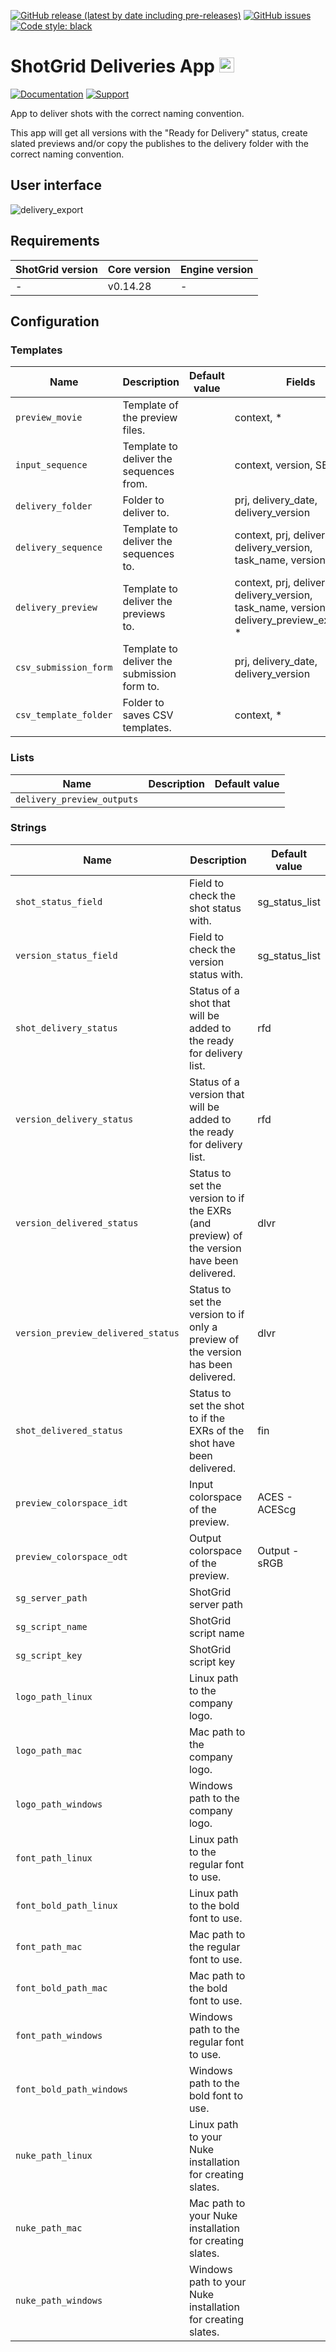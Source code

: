 [![GitHub release (latest by date including pre-releases)](https://img.shields.io/github/v/release/planetx-vfx/tk-desktop-deliveries?include_prereleases)](https://github.com/planetx-vfx/tk-desktop-deliveries) 
[![GitHub issues](https://img.shields.io/github/issues/planetx-vfx/tk-desktop-deliveries)](https://github.com/planetx-vfx/tk-desktop-deliveries/issues) 
[![Code style: black](https://img.shields.io/badge/code%20style-black-000000.svg)](https://github.com/psf/black)


# ShotGrid Deliveries App <img src="icon_256.png" alt="Icon" height="24"/>

[![Documentation](https://img.shields.io/badge/documentation-blue?style=for-the-badge)](https://github.com/planetx-vfx/tk-desktop-deliveries#readme)
[![Support](https://img.shields.io/badge/support-orange?style=for-the-badge)](https://github.com/planetx-vfx/tk-desktop-deliveries/issues)

App to deliver shots with the correct naming convention.

This app will get all versions with the "Ready for Delivery" status, create slated previews and/or copy the publishes to the delivery folder with the correct naming convention.

## User interface
![delivery_export](https://github.com/nfa-vfxim/tk-desktop-deliveries/assets/63094424/46c7fbab-84c8-401e-8627-eb25b315b313)


## Requirements

| ShotGrid version | Core version | Engine version |
|------------------|--------------|----------------|
| -                | v0.14.28     | -              |

## Configuration

### Templates

| Name                  | Description                                 | Default value | Fields                                                                                           |
|-----------------------|---------------------------------------------|---------------|--------------------------------------------------------------------------------------------------|
| `preview_movie`       | Template of the preview files.              |               | context, *                                                                                       |
| `input_sequence`      | Template to deliver the sequences from.     |               | context, version, SEQ, *                                                                         |
| `delivery_folder`     | Folder to deliver to.                       |               | prj, delivery_date, delivery_version                                                             |
| `delivery_sequence`   | Template to deliver the sequences to.       |               | context, prj, delivery_date, delivery_version, task_name, version, SEQ, *                        |
| `delivery_preview`    | Template to deliver the previews to.        |               | context, prj, delivery_date, delivery_version, task_name, version, delivery_preview_extension, * |
| `csv_submission_form` | Template to deliver the submission form to. |               | prj, delivery_date, delivery_version                                                             |
| `csv_template_folder` | Folder to saves CSV templates.              |               | context, *                                                                                       |


### Lists

| Name                       | Description | Default value |
|----------------------------|-------------|---------------|
| `delivery_preview_outputs` |             |               |


### Strings

| Name                               | Description                                                                                | Default value  |
|------------------------------------|--------------------------------------------------------------------------------------------|----------------|
| `shot_status_field`                | Field to check the shot status with.                                                       | sg_status_list |
| `version_status_field`             | Field to check the version status with.                                                    | sg_status_list |
| `shot_delivery_status`             | Status of a shot that will be added to the ready for delivery list.                        | rfd            |
| `version_delivery_status`          | Status of a version that will be added to the ready for delivery list.                     | rfd            |
| `version_delivered_status`         | Status to set the version to if the EXRs (and preview) of the version have been delivered. | dlvr           |
| `version_preview_delivered_status` | Status to set the version to if only a preview of the version has been delivered.          | dlvr           |
| `shot_delivered_status`            | Status to set the shot to if the EXRs of the shot have been delivered.                     | fin            |
| `preview_colorspace_idt`           | Input colorspace of the preview.                                                           | ACES - ACEScg  |
| `preview_colorspace_odt`           | Output colorspace of the preview.                                                          | Output - sRGB  |
| `sg_server_path`                   | ShotGrid server path                                                                       |                |
| `sg_script_name`                   | ShotGrid script name                                                                       |                |
| `sg_script_key`                    | ShotGrid script key                                                                        |                |
| `logo_path_linux`                  | Linux path to the company logo.                                                            |                |
| `logo_path_mac`                    | Mac path to the company logo.                                                              |                |
| `logo_path_windows`                | Windows path to the company logo.                                                          |                |
| `font_path_linux`                  | Linux path to the regular font to use.                                                     |                |
| `font_bold_path_linux`             | Linux path to the bold font to use.                                                        |                |
| `font_path_mac`                    | Mac path to the regular font to use.                                                       |                |
| `font_bold_path_mac`               | Mac path to the bold font to use.                                                          |                |
| `font_path_windows`                | Windows path to the regular font to use.                                                   |                |
| `font_bold_path_windows`           | Windows path to the bold font to use.                                                      |                |
| `nuke_path_linux`                  | Linux path to your Nuke installation for creating slates.                                  |                |
| `nuke_path_mac`                    | Mac path to your Nuke installation for creating slates.                                    |                |
| `nuke_path_windows`                | Windows path to your Nuke installation for creating slates.                                |                |


